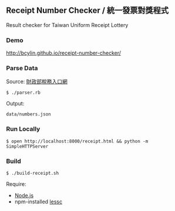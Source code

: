 ## Receipt Number Checker / 統一發票對獎程式

Result checker for Taiwan Uniform Receipt Lottery

### Demo
http://bcylin.github.io/receipt-number-checker/

### Parse Data

Source: [財政部稅務入口網](http://invoice.etax.nat.gov.tw)

    $ ./parser.rb

Output:

    data/numbers.json

### Run Locally

    $ open http://localhost:8000/receipt.html && python -m SimpleHTTPServer

### Build

    $ ./build-receipt.sh

Require:

  - [Node.js](http://nodejs.org/)
  - npm-installed [lessc](http://search.npmjs.org/#/less)
